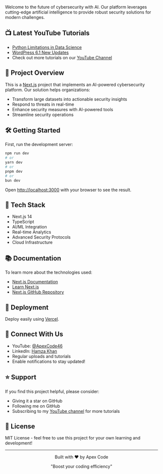 

Welcome to the future of cybersecurity with AI. Our platform leverages cutting-edge artificial intelligence to provide robust security solutions for modern challenges.

## 📺 Latest YouTube Tutorials

- [Python Limitations in Data Science](https://www.youtube.com/@ApexCode46)
- [WordPress 6.1 New Updates](https://www.youtube.com/@ApexCode46)
- Check out more tutorials on our [YouTube Channel](https://www.youtube.com/@ApexCode46)

## 🚀 Project Overview

This is a [Next.js](https://nextjs.org) project that implements an AI-powered cybersecurity platform. Our solution helps organizations:
- Transform large datasets into actionable security insights
- Respond to threats in real-time
- Enhance security measures with AI-powered tools
- Streamline security operations

## 🛠️ Getting Started

First, run the development server:

```bash
npm run dev
# or
yarn dev
# or
pnpm dev
# or
bun dev
```

Open [http://localhost:3000](http://localhost:3000) with your browser to see the result.

## 🔧 Tech Stack

- Next.js 14
- TypeScript
- AI/ML Integration
- Real-time Analytics
- Advanced Security Protocols
- Cloud Infrastructure

## 📚 Documentation

To learn more about the technologies used:

- [Next.js Documentation](https://nextjs.org/docs)
- [Learn Next.js](https://nextjs.org/learn)
- [Next.js GitHub Repository](https://github.com/vercel/next.js)

## 🚀 Deployment

Deploy easily using [Vercel](https://vercel.com/new?utm_medium=default-template&filter=next.js&utm_source=create-next-app&utm_campaign=create-next-app-readme).

## 🤝 Connect With Us

- YouTube: [@ApexCode46](https://www.youtube.com/@ApexCode46)
- LinkedIn: [Hamza Khan](https://www.linkedin.com/in/hamza-khan-tanoli-845099205/)
- Regular uploads and tutorials
- Enable notifications to stay updated!

## ⭐ Support

If you find this project helpful, please consider:
- Giving it a star on GitHub
- Following me on GitHub
- Subscribing to my [YouTube channel](https://www.youtube.com/@ApexCode46) for more tutorials

## 📝 License

MIT License - feel free to use this project for your own learning and development!

---
<div align="center">
  <p>Built with ❤️ by Apex Code</p>
  <p>"Boost your coding efficiency"</p>
</div>
